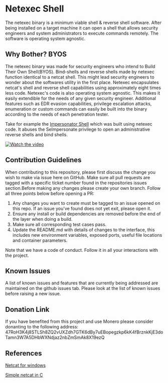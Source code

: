 # Netexec Shell

The netexec binary is a minimum viable shell & reverse shell software. After being installed on a target machine it can open a shell that allows security engineers and system administrators to execute commands remotely. The software is operating system agnostic.

## Why Bother? BYOS

The netexec binary was made for security engineers who intend to Build Their Own Shell(BYOS).  Bind-shells and reverse shells made by netexec function identical to a netcat shell. This might lead security engineers to wonder about the softwares utility in the first place. Netexec encapsulates netcat's shell and reverse shell capabilities using approximately eight times less code. Netexec's code is also operating system agnostic. This makes it easily extendible for the needs of any given security engineer. Additional features such as EDR evasion capabilities, privilege escalation attacks, enumeration or custom commands can easily be built into the binary according to the needs of each penetration tester.

Take for example the [Impersonator Shell](https://github.com/AleksaZatezalo/Impersonator-Shell) which was built using netexec code. It abuses the SeImpersonate privilege to open an administrative reverse shells and bind shells.

[![Watch the video](https://img.youtube.com/vi/VF4In6rIPGc/maxresdefault.jpg)](https://youtu.be/VF4In6rIPGc)

## Contribution Guidelines

When contributing to this repository, please first discuss the change you wish to make via issue here on GitHub. Make sure all pull requests are tagged with a specific ticket number found in the repositories issues section.Before making any changes please create your own branch. Follow all three points below before opening a PR:

1. Any changes you want to create must be tagged to an issue opened on this repo. If an issue you've found does not yet exit, please open it.
2. Ensure any install or build dependencies are removed before the end of the layer when doing a build.
3. Make sure all corresponding test cases pass.
4. Update the README.md with details of changes to the interface, this includes new environment variables, exposed ports, useful file locations and container parameters.

Note that we have a code of conduct. Follow it in all your interactions with the project.

## Known Issues

A list of known issues and features that are currently being addressed are maintained on the github issues tab. Please look at the list of known issues before raising a new issue.

## Donation Link

If you have benefited from this project and use Monero please consider donanting to the following address:
47RoH3K4j8STLSh8ZQ2vUXZdh7GTK6dBy7uEBopegzkp6kK4fBrznkKjE3doTamn3W7A5DHbWXNdjaz2nbZmSmAk8X19ezQ

## References

[Netcat for windows](https://github.com/diegocr/netcat)

[Simple netcat in C](https://github.com/guzlewski/netcat)
